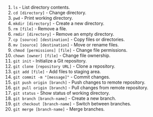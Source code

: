 1. `ls` - List directory contents.
2. `cd [directory]` - Change directory.
3. `pwd` - Print working directory.
4. `mkdir [directory]` - Create a new directory.
5. `rm [file]` - Remove a file.
6. `rmdir [directory]` - Remove an empty directory.
7. `cp [source] [destination]` - Copy files or directories.
8. `mv [source] [destination]` - Move or rename files.
9. `chmod [permissions] [file]` - Change file permissions.
10. `chown [owner] [file]` - Change file ownership.
11. `git init` - Initialize a Git repository.
12. `git clone [repository URL]` - Clone a repository.
13. `git add [file]` - Add files to staging area.
14. `git commit -m "[message]"` - Commit changes.
15. `git push origin [branch]` - Push changes to remote repository.
16. `git pull origin [branch]` - Pull changes from remote repository.
17. `git status` - Show status of working directory.
18. `git branch [branch-name]` - Create a new branch.
19. `git checkout [branch-name]` - Switch between branches.
20. `git merge [branch-name]` - Merge branches.
